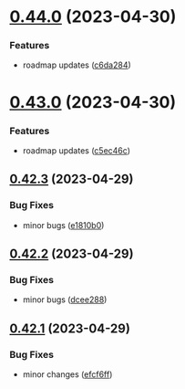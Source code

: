 # [0.44.0](https://github.com/thecyberworld/thecyberhub.org/compare/v0.43.0...v0.44.0) (2023-04-30)


### Features

* roadmap updates ([c6da284](https://github.com/thecyberworld/thecyberhub.org/commit/c6da284a1d620ea9c8ddfb4ff3b3b4e41fdad7b5))



# [0.43.0](https://github.com/thecyberworld/thecyberhub.org/compare/v0.42.3...v0.43.0) (2023-04-30)


### Features

* roadmap updates ([c5ec46c](https://github.com/thecyberworld/thecyberhub.org/commit/c5ec46ccad1d7c94b53bc276122e02f6604a3bb0))



## [0.42.3](https://github.com/thecyberworld/thecyberhub.org/compare/v0.42.2...v0.42.3) (2023-04-29)


### Bug Fixes

* minor bugs ([e1810b0](https://github.com/thecyberworld/thecyberhub.org/commit/e1810b06d7c84b56a257f2c7b422e4722bdb2249))



## [0.42.2](https://github.com/thecyberworld/thecyberhub.org/compare/v0.42.1...v0.42.2) (2023-04-29)


### Bug Fixes

* minor bugs ([dcee288](https://github.com/thecyberworld/thecyberhub.org/commit/dcee2883d16f652a53e4a58951295a2bd279af52))



## [0.42.1](https://github.com/thecyberworld/thecyberhub.org/compare/v0.42.0...v0.42.1) (2023-04-29)


### Bug Fixes

* minor changes ([efcf6ff](https://github.com/thecyberworld/thecyberhub.org/commit/efcf6ffa27f5926f40ec487e34508d93a844046c))



